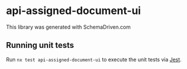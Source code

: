 
# api-assigned-document-ui

This library was generated with SchemaDriven.com

## Running unit tests

Run `nx test api-assigned-document-ui` to execute the unit tests via [Jest](https://jestjs.io).

